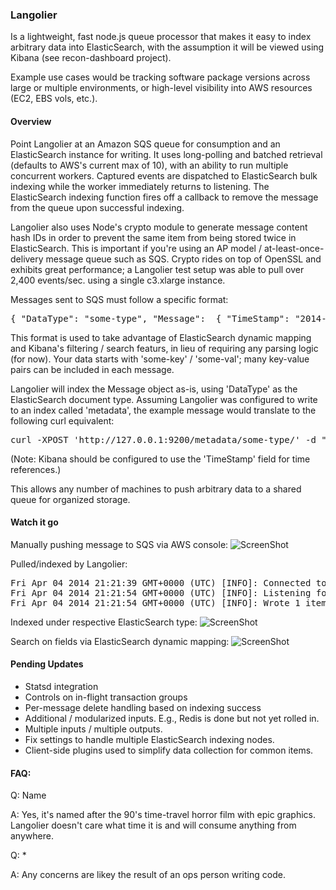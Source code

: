### Langolier

Is a lightweight, fast node.js queue processor that makes it easy to index arbitrary data into ElasticSearch, with the assumption it will be viewed using Kibana (see recon-dashboard project).

Example use cases would be tracking software package versions across large or multiple environments, or high-level visibility into AWS resources (EC2, EBS vols, etc.).

#### Overview

Point Langolier at an Amazon SQS queue for consumption and an ElasticSearch instance for writing. It uses long-polling and batched retrieval (defaults to AWS's current max of 10), with an ability to run multiple concurrent workers. Captured events are dispatched to ElasticSearch bulk indexing while the worker immediately returns to listening. The ElasticSearch indexing function fires off a callback to remove the message from the queue upon successful indexing.

Langolier also uses Node's crypto module to generate message content hash IDs in order to prevent the same item from being stored twice in ElasticSearch. This is important if you're using an AP model / at-least-once-delivery message queue such as SQS. Crypto rides on top of OpenSSL and exhibits great performance; a Langolier test setup was able to pull over 2,400 events/sec. using a single c3.xlarge instance.

Messages sent to SQS must follow a specific format:

<pre>
{ "DataType": "some-type", "Message":  { "TimeStamp": "2014-04-02T13:04:01.578-04:00", "some-key": "some-val" } }
</pre>

This format is used to take advantage of ElasticSearch dynamic mapping and Kibana's filtering / search featurs, in lieu of requiring any parsing logic (for now). Your data starts with 'some-key' / 'some-val'; many key-value pairs can be included in each message.

Langolier will index the Message object as-is, using 'DataType' as the ElasticSearch document type. Assuming Langolier was configured to write to an index called 'metadata', the example message would translate to the following curl equivalent:

<pre>
curl -XPOST 'http://127.0.0.1:9200/metadata/some-type/' -d " { "TimeStamp": "2014-04-02T13:04:01.578-04:00", "some-key": "some-val" }"
</pre>

(Note: Kibana should be configured to use the 'TimeStamp' field for time references.)

This allows any number of machines to push arbitrary data to a shared queue for organized storage.

#### Watch it go

Manually pushing message to SQS via AWS console:
![ScreenShot](http://us-east.manta.joyent.com/jalquiza/public/github/langolier-1.png)

Pulled/indexed by Langolier:
<pre>
Fri Apr 04 2014 21:21:39 GMT+0000 (UTC) [INFO]: Connected to ElasticSearch on 10.0.1.35:9200
Fri Apr 04 2014 21:21:54 GMT+0000 (UTC) [INFO]: Listening for events on https://sqs.us-west-2.amazonaws.com/xxx/langolier-xxxxxx
Fri Apr 04 2014 21:21:54 GMT+0000 (UTC) [INFO]: Wrote 1 items to index 'metadata' in 2ms
</pre>

Indexed under respective ElasticSearch type:
![ScreenShot](http://us-east.manta.joyent.com/jalquiza/public/github/langolier-2.png)

Search on fields via ElasticSearch dynamic mapping:
![ScreenShot](http://us-east.manta.joyent.com/jalquiza/public/github/langolier-3.png)


#### Pending Updates
+ Statsd integration
+ Controls on in-flight transaction groups
+ Per-message delete handling based on indexing success
+ Additional / modularized inputs. E.g., Redis is done but not yet rolled in.
+ Multiple inputs / multiple outputs.
+ Fix settings to handle multiple ElasticSearch indexing nodes.
+ Client-side plugins used to simplify data collection for common items.

#### FAQ:

Q: Name

A: Yes, it's named after the 90's time-travel horror film with epic graphics. Langolier doesn't care what time it is and will consume anything from anywhere.

Q: *

A: Any concerns are likey the result of an ops person writing code.
